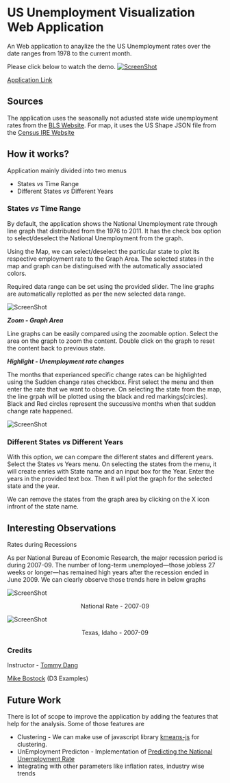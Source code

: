 
# US Unemployment Visualization Web Application
An Web application to anaylize the the US Unemployment rates over the date ranges from 1978 to the current month.


Please click below to watch the demo.
[![ScreenShot](https://github.com/manorepo/CS5331_Visualization_Mano_Project1/blob/master/Video/video_bg.png)](http://myweb.ttu.edu/mkotapat/CS5331/Demo_Video.mp4)

[Application Link](https://manorepo.github.io/UnEmployment_VisualApp.html )

## Sources
The application uses the seasonally not adusted state wide unemployment rates from the [BLS Website](http://www.bls.gov/). For map, it  uses the US Shape JSON file from the [Census IRE Website](http://census.ire.org/)

## How it works?

Application mainly divided into two menus
- States _vs_ Time Range
- Different States _vs_ Different Years

### States _vs_ Time Range

By default, the application shows the National Unemployment rate through line graph that distributed from the 1976 to 2011. It has the check box option to select/deselect the National Unemployment from the graph.

Using the Map, we can select/deselect the particular state to plot its respective employment rate to the Graph Area.
The selected states in the map and graph can be distinguised with the automatically associated colors.

Required data range can be set using the provided slider. The line graphs are automatically replotted as per the new  selected data range.


![ScreenShot](https://github.com/manorepo/CS5331_Visualization_Mano_Project1/blob/master/Images/slider.png)


_**Zoom - Graph Area**_

Line graphs can be easily compared using the zoomable option. Select the area on the graph to zoom the content. Double click on the graph to reset the content back to previous state.

_**Highlight - Unemployment rate changes**_

The months that experianced specific change rates can be highlighted using the Sudden change rates checkbox. First select the menu and then enter the rate that we want to observe. On selecting the state from the map, the line grpah will be plotted using the black and red markings(circles). 
Black and Red circles represent the succussive months when that sudden change rate happened.


![ScreenShot](https://github.com/manorepo/CS5331_Visualization_Mano_Project1/blob/master/Images/Rate%20Changes.png)

### Different States _vs_ Different Years

With this option, we can compare the different states and different years.
Select the States vs Years menu. On selecting the states from the menu, it will create enries with State name and an input box for the Year. Enter the years in the provided text box. Then it will plot the graph for the selected state and the year.

We can remove the states from the graph area by clicking on the X icon infront of the state name.

## Interesting Observations

Rates during Recessions

As per National Bureau of Economic Research, the major recession period is during 2007-09. The number of long-term unemployed—those jobless 27 weeks or longer—has remained high years after the recession ended in June 2009.
We can clearly observe those trends here in below graphs

![ScreenShot](https://github.com/manorepo/CS5331_Visualization_Mano_Project1/blob/master/Images/National%20Rate%20during%202007%20-%2009.png)
<p style="text-align:center">National Rate - 2007-09</p>

![ScreenShot](https://github.com/manorepo/CS5331_Visualization_Mano_Project1/blob/master/Images/Texas%20during%202007%20-%2009.png)
<p style="text-align:center">Texas, Idaho - 2007-09</p>
				


### Credits
Instructor - [Tommy Dang](https://github.com/TuanNhonDang)

[Mike Bostock](http://bl.ocks.org/mbostock) (D3 Examples)

## Future Work

There is lot of scope to improve the application by adding the features that help for the analysis. Some of those features are
- Clustering - We can make use of javascript library [kmeans-js](https://www.npmjs.com/package/kmeans-js) for clustering.
- UnEmployment Predicton - Implementation of [Predicting the National Unemployment Rate](http://www.bls.gov/ore/pdf/cp940140.pdf) 
- Integrating with other parameters like inflation rates, industry wise trends
